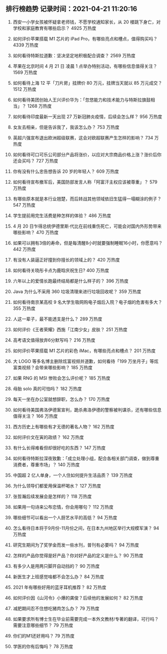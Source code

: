 
## 排行榜趋势 记录时间：2021-04-21 11:20:16
  
  1. 西安一小学女孩被怀疑拿老师钱，不愿学校通知家长，从 20 楼跳下身亡，对学校和家庭教育有哪些启示？ 4925 万热度
    
  2. 如何评价苹果搭载 M1 芯片的 iPad Pro，有哪些亮点和槽点，值得购买吗？ 4339 万热度
    
  3. 如何看待特斯拉道歉：坚决坚定地积极配合调查？ 2569 万热度
    
  4. 苹果在北京时间 4 月 21 日 凌晨 1 点举办特别活动，有哪些信息值得关注？ 1569 万热度
    
  5. 如何看待上海 12 平「刀片房」挂牌价 80 万元，挂牌当天就以 85 万元成交？ 1512 万热度
    
  6. 如何看待美团创始人王兴评价华为：「忽悠能力和技术能力与特斯拉旗鼓相当」？ 1268 万热度
    
  7. 如何看待印度最新一天出现 27 万新冠肺炎疫情，后续会怎么样？ 956 万热度
    
  8. 女友去相亲，但是告诉我了，我该怎么办？ 753 万热度
    
  9. 英超六强宣布退出欧洲超级联赛，这会对欧超联赛产生怎样的影响？ 734 万热度
    
  10. 如何看待可口可乐公司部分产品将涨价，以应对大宗商品价格上涨？涨价后你还会买吗？ 727 万热度
    
  11. 你有没有什么忠告想告诉 20 岁的年轻人？ 609 万热度
    
  12. 如何看待宣布撤军后，美国防部发言人称「阿富汗主权应该被尊重」？ 579 万热度
    
  13. 有哪些原本就是本行业翘楚，而后转战其他领域依旧生猛得一塌糊涂的例子？ 547 万热度
    
  14. 学生提前用完生活费是种怎样的体验？ 486 万热度
    
  15. 4 月 20 日乍得总统伊德里斯·代比在前线重伤死亡，可能会对国内外形势带来哪些影响？ 470 万热度
    
  16. 如果可以拥有3倍的寿命，但是每清醒8小时就要强制睡眠16小时，你愿意吗？ 442 万热度
    
  17. 有没有人装逼正好撞到你擅长的领域上的？ 420 万热度
    
  18. 如何看待关晓彤卡点为鹿晗庆祝生日? 400 万热度
    
  19. 六年以上的爱情长跑最终结局都是什么样子的？ 396 万热度
    
  20. Java 为什么不采用 360 垃圾清理来进行垃圾回收呢？ 359 万热度
    
  21. 如何看待南京某高校 9 名大学生吸网购电子烟后入院？电子烟的危害有多大？ 355 万热度
    
  22. 人这一辈子，最不能透支是什么？ 289 万热度
    
  23. 如何评价《王者荣耀》西施「江南少女」皮肤？ 251 万热度
    
  24. 高考语文值得放弃6分默写吗？ 216 万热度
    
  25. 如何评价苹果搭载 M1 芯片的彩色 iMac，有哪些亮点和槽点？ 201 万热度
    
  26. 大 LOGO 等多名博主删除炫富视频并道歉，如何看待「199 万坐月子」等炫富类视频？会带来哪些影响？ 185 万热度
    
  27. 如果 RNG 的 MSI 惨败会怎么评价呢？ 185 万热度
    
  28. 母胎 solo 真的可怕吗？ 182 万热度
    
  29. 每天一坐在办公室就想辞职，怎么办？ 170 万热度
    
  30. 如何看待美国弗洛伊德案宣判，跪杀弗洛伊德的警察被判谋杀，还有哪些信息值得关注？ 166 万热度
    
  31. 西方历史上有哪些有才无德的著名人物？ 162 万热度
    
  32. 如何评价文在寅的政绩？ 162 万热度
    
  33. 有什么长得难看但却很好吃的东西？ 147 万热度
    
  34. 如何看待特斯拉深夜致歉：「成立处理小组，配合各相关部门调查，做到尊重消费者，尊重市场」？ 140 万热度
    
  35. 中国超 2 亿人单身，一个人住如何提升生活品质？ 139 万热度
    
  36. 为什么领导们都爱用保温杯喝水？ 127 万热度
    
  37. 张哲瀚后续发展会是怎样的？ 118 万热度
    
  38. 如果用一句诗来公布恋情，你会用哪句？ 112 万热度
    
  39. 哪些细节可以看出一个人厨艺水平的高低？ 94 万热度
    
  40. 怎么看待日本将于9月份-11月份之间，在日本九州地区举行大规模军演？ 94 万热度
    
  41. 研究生期间为了奖学金而发一些水刊，普刊有必要吗？ 94 万热度
    
  42. 怎样的产品你觉得是好产品？你对好产品的定义是什么？ 90 万热度
    
  43. 有多少人是用两只脚开自动挡的？ 90 万热度
    
  44. 新医生才上班感觉啥都不会怎么办？ 84 万热度
    
  45. 2021 年有哪些好用的蓝牙耳机推荐？ 82 万热度
    
  46. 如何评价因《山河令》小爆的龚俊？后续他的发展如何？ 82 万热度
    
  47. 减肥期间忍不住想吃猪肉怎么办？ 79 万热度
    
  48. 如果要求所有博士生在毕业前需要完成一本外文教材/专著的翻译，可行吗？需要注意哪些细节？ 79 万热度
    
  49. 你们的M1还好用吗？ 79 万热度
    
  50. 学医的你有后悔吗？ 78 万热度
    